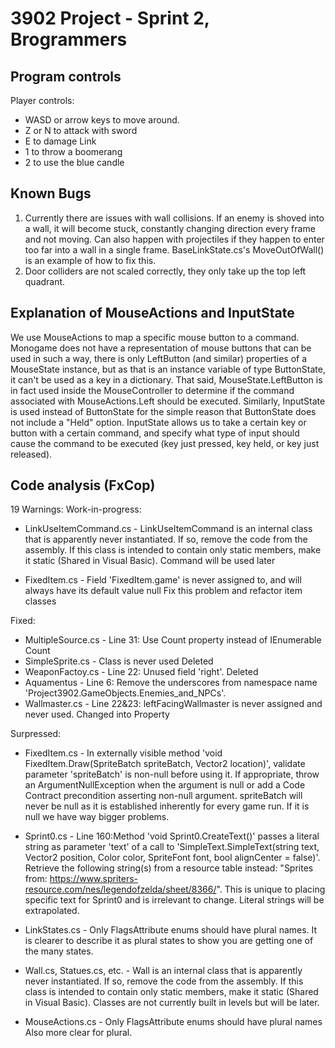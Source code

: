 # 3902 Project - Sprint 2, Brogrammers

## Program controls

Player controls:
 - WASD or arrow keys to move around.
 - Z or N to attack with sword
 - E to damage Link
 - 1 to throw a boomerang
 - 2 to use the blue candle

## Known Bugs
1. Currently there are issues with wall collisions. If an enemy is shoved into a wall, it will become stuck, constantly changing direction every frame and not moving. Can also happen with projectiles if they happen to enter too far into a wall in a single frame. BaseLinkState.cs's MoveOutOfWall() is an example of how to fix this.
2. Door colliders are not scaled correctly, they only take up the top left quadrant.

## Explanation of MouseActions and InputState
We use MouseActions to map a specific mouse button to a command. Monogame does not have a representation of mouse buttons that can be used in such a way, there is only LeftButton (and similar) properties of a MouseState instance, but as that is an instance variable of type ButtonState, it can't be used as a key in a dictionary. That said, MouseState.LeftButton is in fact used inside the MouseController to determine if the command associated with MouseActions.Left should be executed. Similarly, InputState is used instead of ButtonState for the simple reason that ButtonState does not include a "Held" option. InputState allows us to take a certain key or button with a certain command, and specify what type of input should cause the command to be executed (key just pressed, key held, or key just released).

## Code analysis (FxCop)

19 Warnings:
Work-in-progress:
  - LinkUseItemCommand.cs - LinkUseItemCommand is an internal class that is apparently never instantiated. If so, remove the code from the assembly. If this class is intended to contain only static members, make it static (Shared in Visual Basic).
    Command will be used later

  - FixedItem.cs - Field 'FixedItem.game' is never assigned to, and will always have its default value null
    Fix this problem and refactor item classes



Fixed:
  - MultipleSource.cs - Line 31: Use Count property instead of IEnumerable Count
  - SimpleSprite.cs - Class is never used
      Deleted
  - WeaponFactoy.cs - Line 22: Unused field 'right'.
    Deleted
  - Aquamentus - Line 6: Remove the underscores from namespace name 'Project3902.GameObjects.Enemies_and_NPCs'.
  - Wallmaster.cs - Line 22&23: leftFacingWallmaster is never assigned and never used.
    Changed into Property



Surpressed:
  - FixedItem.cs - In externally visible method 'void FixedItem.Draw(SpriteBatch spriteBatch, Vector2 location)', validate parameter 'spriteBatch' is non-null before using it. If appropriate, throw an ArgumentNullException when the argument is null or add a Code Contract precondition asserting non-null argument.
    spriteBatch will never be null as it is established inherently for every game run. If it is null we have way bigger problems.

  - Sprint0.cs - Line 160:Method 'void Sprint0.CreateText()' passes a literal string as parameter 'text' of a call to 'SimpleText.SimpleText(string text, Vector2 position, Color color, SpriteFont font, bool alignCenter = false)'. Retrieve the following string(s) from a resource table instead: "Sprites from: https://www.spriters-resource.com/nes/legendofzelda/sheet/8366/".
    This is unique to placing specific text for Sprint0 and is irrelevant to change. Literal strings will be extrapolated.

  - LinkStates.cs - Only FlagsAttribute enums should have plural names.
    It is clearer to describe it as plural states to show you are getting one of the many states.

  - Wall.cs, Statues.cs, etc. - Wall is an internal class that is apparently never instantiated. If so, remove the code from the assembly. If this class is intended to contain only static members, make it static (Shared in Visual Basic).
    Classes are not currently built in levels but will be later.

  - MouseActions.cs - Only FlagsAttribute enums should have plural names
    Also more clear for plural.
    
